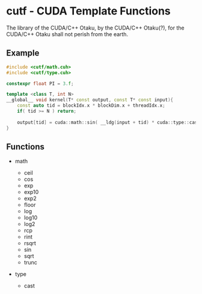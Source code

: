 # cutf - CUDA Template Functions
The library of the CUDA/C++ Otaku, by the CUDA/C++ Otaku(?), for the CUDA/C++ Otaku shall not perish from the earth.

## Example
```cpp
#include <cutf/math.cuh>
#include <cutf/type.cuh>

constexpr float PI = 3.f;

template <class T, int N>
__global__ void kernel(T* const output, const T* const input){
	const auto tid = blockIdx.x * blockDim.x + threadIdx.x;
	if( tid >= N ) return;
	
	output[tid] = cuda::math::sin( __ldg(input + tid) * cuda::type::cast<T>(PI) );
}
```

## Functions
- math
	- ceil
	- cos
	- exp
	- exp10
	- exp2
	- floor
	- log
	- log10
	- log2
	- rcp
	- rint
	- rsqrt
	- sin
	- sqrt
	- trunc

- type
	- cast
